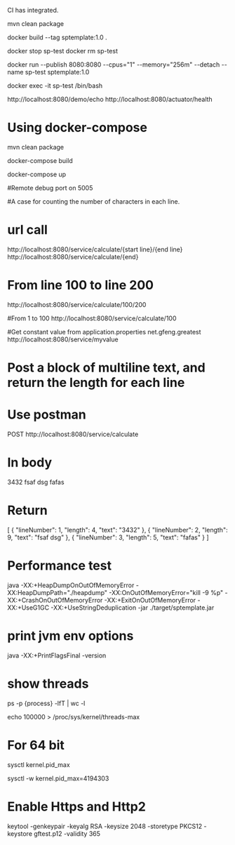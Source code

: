 CI has integrated.

mvn clean package

docker build --tag sptemplate:1.0 .

docker stop sp-test
docker rm sp-test

docker run --publish 8080:8080 --cpus="1" --memory="256m" --detach --name sp-test sptemplate:1.0

docker exec -it sp-test /bin/bash 


http://localhost:8080/demo/echo
http://localhost:8080/actuator/health

# Using docker-compose
mvn clean package 

docker-compose build

docker-compose up


#Remote debug port on 5005

#A case for counting the number of characters in each line. 
# url call  
http://localhost:8080/service/calculate/{start line}/{end line}
http://localhost:8080/service/calculate/{end}

# From line 100 to line 200
http://localhost:8080/service/calculate/100/200

#From 1 to 100
http://localhost:8080/service/calculate/100

#Get constant value from application.properties net.gfeng.greatest
http://localhost:8080/service/myvalue

# Post a block of multiline text, and return the length for each line
# Use postman
POST http://localhost:8080/service/calculate
# In body
3432
fsaf  dsg
fafas
# Return 
[
    {
        "lineNumber": 1,
        "length": 4,
        "text": "3432"
    },
    {
        "lineNumber": 2,
        "length": 9,
        "text": "fsaf  dsg"
    },
    {
        "lineNumber": 3,
        "length": 5,
        "text": "fafas"
    }
]


# Performance test
java -XX:+HeapDumpOnOutOfMemoryError -XX:HeapDumpPath="./heapdump"  -XX:OnOutOfMemoryError="kill -9 %p" -XX:+CrashOnOutOfMemoryError -XX:+ExitOnOutOfMemoryError -XX:+UseG1GC -XX:+UseStringDeduplication -jar ./target/sptemplate.jar


# print jvm env options
java -XX:+PrintFlagsFinal -version 

# show threads
ps -p {process} -lfT | wc -l

echo 100000 > /proc/sys/kernel/threads-max

# For 64 bit
sysctl kernel.pid_max

sysctl -w kernel.pid_max=4194303 

# Enable Https and Http2
keytool -genkeypair -keyalg RSA -keysize 2048 -storetype PKCS12 -keystore gftest.p12 -validity 365




